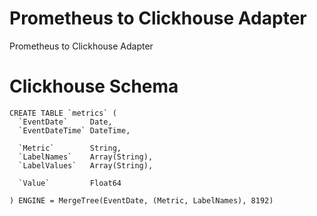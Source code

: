 # Prometheus to Clickhouse Adapter
Prometheus to Clickhouse Adapter


# Clickhouse Schema

```
CREATE TABLE `metrics` (
  `EventDate`     Date,
  `EventDateTime` DateTime,

  `Metric`        String,
  `LabelNames`    Array(String),
  `LabelValues`   Array(String),

  `Value`         Float64

) ENGINE = MergeTree(EventDate, (Metric, LabelNames), 8192)
```
